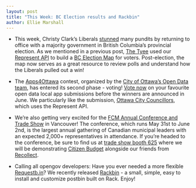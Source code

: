 ```yaml
---
layout: post
title: "This Week: BC Election results and Rackbin"
author: Ellie Marshall
---
```

- This week, Christy Clark’s Liberals [stunned](http://news.nationalpost.com/2013/05/14/b-c-polls-close-as-ndp-looks-to-end-12-years-of-liberal-rule/) many pundits by returning to office with a majority government in British Columbia’s provincial election. As we mentioned in a previous post, [The Tyee](http://www.tyee.ca/) used our [Represent API](https://represent.opennorth.ca/api) to build a [BC Election Map](http://election.thetyee.ca/) for voters. Post-election, the map now serves as a great resource to review polls and understand how the Liberals pulled out a win!

- The [Apps4Ottawa](http://www.apps4ottawa.ca/) contest, organized by the [City of Ottawa’s Open Data team](http://ottawa.ca/en/open-data-ottawa), has entered its second phase - voting! [Vote now](http://www.apps4ottawa.ca/en/apps) on your favourite open data local app submissions before the winners are announced in June. We particularly like the submission, [Ottawa City Councillors](http://www.apps4ottawa.ca/en/apps/80), which uses the Represent API.

- We’re also getting very excited for the [FCM Annual Conference and Trade Show](http://www.fcm.ca/home/events/2013-annual-conference-and-trade-show.htm) in Vancouver! The conference, which runs May 31st to June 2nd, is the largest annual gathering of Canadian municipal leaders with an expected 2,000+ representatives in attendance. If you’re headed to the conference, be sure to find us at [trade show booth 625](http://www.fcm.ca/Documents/events/AGM2013/2013_AGM_Trade_Show_Floor_Plan_BIL.pdf) where we will be demonstrating [Citizen Budget](http://www.citizenbudget.com) alongside our friends from [Recollect](https://recollect.net/). 

- Calling all opengov developers: Have you ever needed a more flexible [Requestb.in](http://requestb.in/)? We recently released
[Rackbin](https://github.com/opennorth/rackbin) - a small, simple, easy to install and customize postbin built on Rack. Enjoy! 